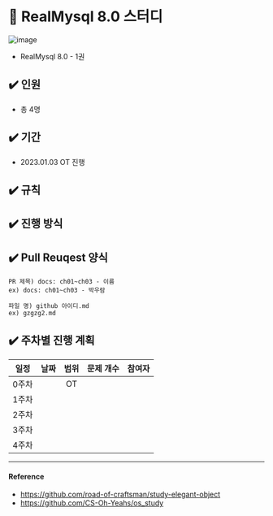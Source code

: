 # 📌 RealMysql 8.0 스터디
![image](https://user-images.githubusercontent.com/56028408/210354042-cef12393-88ac-4e00-aa85-908a4a4ee504.png)
- RealMysql 8.0 - 1권

## ✔️ 인원
- 총 4명

## ✔️ 기간
- 2023.01.03 OT 진행

## ✔️ 규칙


## ✔️ 진행 방식


## ✔️ Pull Reuqest 양식
```text
PR 제목) docs: ch01~ch03 - 이름
ex) docs: ch01~ch03 - 박우람

파일 명) github 아이디.md
ex) gzgzg2.md
```

## ✔️ 주차별 진행 계획
|일정|날짜|범위|문제 개수|참여자
|:--:|:--:|:--:|:--:|:--:|
|0주차||OT||
|1주차|||| |
|2주차|||| |
|3주차|||||
|4주차|||||

---

#### Reference 
- https://github.com/road-of-craftsman/study-elegant-object
- https://github.com/CS-Oh-Yeahs/os_study    
